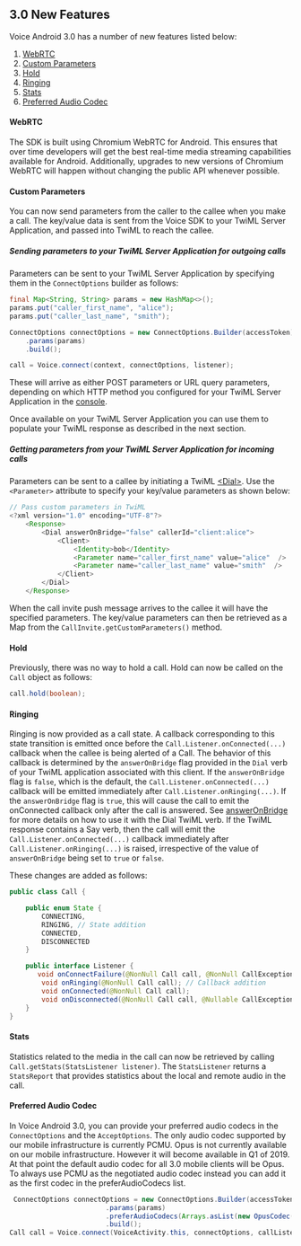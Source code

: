 ## 3.0 New Features

Voice Android 3.0 has a number of new features listed below:

1. [WebRTC](#feature1)
2. [Custom Parameters](#feature2)
3. [Hold](#feature3)
4. [Ringing](#feature4)
5. [Stats](#feature5)
6. [Preferred Audio Codec](#feature6)

#### <a name="feature1"></a>WebRTC

The SDK is built using Chromium WebRTC for Android. This ensures that over time developers will get the best real-time media streaming capabilities available for Android. Additionally, upgrades to new versions of Chromium WebRTC will happen without changing the public API whenever possible.

#### <a name="feature2"></a>Custom Parameters

You can now send parameters from the caller to the callee when you make a call. The key/value data is sent from the Voice SDK to your TwiML Server Application, and passed into TwiML to reach the callee.

##### Sending parameters to your TwiML Server Application for outgoing calls

Parameters can be sent to your TwiML Server Application by specifying them in the `ConnectOptions` builder as follows:

```Java
final Map<String, String> params = new HashMap<>();
params.put("caller_first_name", "alice");
params.put("caller_last_name", "smith");

ConnectOptions connectOptions = new ConnectOptions.Builder(accessToken)
    .params(params)
    .build();

call = Voice.connect(context, connectOptions, listener);
```

These will arrive as either POST parameters or URL query parameters, depending on which HTTP method you configured for your TwiML Server Application in the [console](https://www.twilio.com/console/voice/twiml/apps).

Once available on your TwiML Server Application you can use them to populate your TwiML response as described in the next section.

##### Getting parameters from your TwiML Server Application for incoming calls

Parameters can be sent to a callee by initiating a TwiML [\<Dial\>](https://www.twilio.com/docs/voice/twiml/dial). Use the `<Parameter>` attribute to specify your key/value parameters as shown below:

```Java
// Pass custom parameters in TwiML
<?xml version="1.0" encoding="UTF-8"?>
	<Response>
		<Dial answerOnBridge="false" callerId="client:alice">
			<Client>
				<Identity>bob</Identity>
				<Parameter name="caller_first_name" value="alice"  />
				<Parameter name="caller_last_name" value="smith"  />
			</Client>
		</Dial>
	</Response>
```

When the call invite push message arrives to the callee it will have the specified parameters. The key/value parameters can then be retrieved as a Map from the `CallInvite.getCustomParameters()` method.

#### <a name="feature3"></a>Hold

Previously, there was no way to hold a call. Hold can now be called on the `Call` object as follows:

```Java
call.hold(boolean);
```

#### <a name="feature4"></a>Ringing

Ringing is now provided as a call state. A callback corresponding to this state transition is emitted once before the `Call.Listener.onConnected(...)` callback when the callee is being alerted of a Call. The behavior of this callback is determined by the `answerOnBridge` flag provided in the `Dial` verb of your TwiML application associated with this client. If the `answerOnBridge` flag is `false`, which is the default, the `Call.Listener.onConnected(...)` callback will be emitted immediately after `Call.Listener.onRinging(...)`. If the `answerOnBridge` flag is `true`, this will cause the call to emit the onConnected callback only after the call is answered. See [answerOnBridge](https://www.twilio.com/docs/voice/twiml/dial#answeronbridge) for more details on how to use it with the Dial TwiML verb. If the TwiML response contains a Say verb, then the call will emit the `Call.Listener.onConnected(...)` callback immediately after `Call.Listener.onRinging(...)` is raised, irrespective of the value of `answerOnBridge` being set to `true` or `false`.

These changes are added as follows:

```Java
public class Call {

	public enum State {
		CONNECTING,
		RINGING, // State addition
		CONNECTED,
		DISCONNECTED
	}

	public interface Listener {
	   void onConnectFailure(@NonNull Call call, @NonNull CallException callException);
		void onRinging(@NonNull Call call); // Callback addition
		void onConnected(@NonNull Call call);
		void onDisconnected(@NonNull Call call, @Nullable CallException callException);
	}
}
```

#### <a name="feature5"></a>Stats

Statistics related to the media in the call can now be retrieved by calling `Call.getStats(StatsListener listener)`. The `StatsListener` returns a `StatsReport` that provides statistics about the local and remote audio in the call.

#### <a name="feature6"></a>Preferred Audio Codec

In Voice Android 3.0, you can provide your preferred audio codecs in the `ConnectOptions` and the `AcceptOptions`. The only audio codec supported by our mobile infrastructure is currently PCMU. Opus is not currently available on our mobile infrastructure. However it will become available in Q1 of 2019. At that point the default audio codec for all 3.0 mobile clients will be Opus. To always use PCMU as the negotiated audio codec instead you can add it as the first codec in the preferAudioCodecs list.

```Java
 ConnectOptions connectOptions = new ConnectOptions.Builder(accessToken)
                        .params(params)
                        .preferAudioCodecs(Arrays.asList(new OpusCodec(), new PcmuCodec()))
                        .build();
Call call = Voice.connect(VoiceActivity.this, connectOptions, callListener);
```
